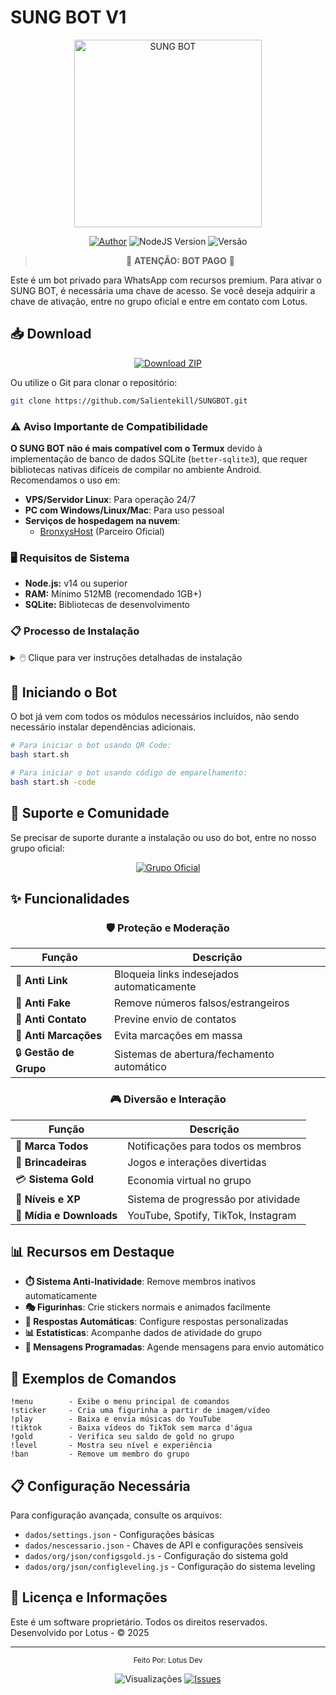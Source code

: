 # SUNG BOT V1

<div align="center">
  <img src="https://i.ibb.co/Fq0ThVbF/IMG-20250505-WA1002.jpg" alt="SUNG BOT" width="300" />

  <p align="center">
    <a href="https://github.com/Salientekill/SUNGBOT.git"><img title="Author" src="https://img.shields.io/badge/Author-LotusDev-red.svg?style=for-the-badge&logo=github" /></a>
    <img src="https://img.shields.io/badge/NodeJS-18.0+-green.svg?style=for-the-badge&logo=nodejs" alt="NodeJS Version" />
    <img src="https://img.shields.io/badge/Versão-1.0.0-blue.svg?style=for-the-badge" alt="Versão" />
  </p>

  > 🚨 **ATENÇÃO: BOT PAGO** 🚨
</div>

Este é um bot privado para WhatsApp com recursos premium. Para ativar o SUNG BOT, é necessária uma chave de acesso. Se você deseja adquirir a chave de ativação, entre no grupo oficial e entre em contato com Lotus.

## 📥 Download

<div align="center">
  <a href="https://github.com/Salientekill/SUNGBOT/archive/refs/heads/main.zip">
    <img src="https://img.shields.io/badge/Download-ZIP-brightgreen?style=for-the-badge" alt="Download ZIP"/>
  </a>
</div>

Ou utilize o Git para clonar o repositório:

```bash
git clone https://github.com/Salientekill/SUNGBOT.git
```

### ⚠️ Aviso Importante de Compatibilidade

**O SUNG BOT não é mais compatível com o Termux** devido à implementação de banco de dados SQLite (`better-sqlite3`), que requer bibliotecas nativas difíceis de compilar no ambiente Android. Recomendamos o uso em:

- **VPS/Servidor Linux**: Para operação 24/7
- **PC com Windows/Linux/Mac**: Para uso pessoal
- **Serviços de hospedagem na nuvem**:
  - [BronxysHost](https://dash.bronxyshost.com) (Parceiro Oficial)

### 🖥️ Requisitos de Sistema

- **Node.js:** v14 ou superior
- **RAM:** Mínimo 512MB (recomendado 1GB+)
- **SQLite:** Bibliotecas de desenvolvimento

### 📋 Processo de Instalação

<details>
<summary>🖱️ Clique para ver instruções detalhadas de instalação</summary>

#### Windows:
1. Instale o [Node.js](https://nodejs.org/)
2. Instale [Visual Studio Build Tools](https://visualstudio.microsoft.com/visual-cpp-build-tools/)
3. Execute no diretório do bot:
   ```bash
   # O bot já vem com os módulos incluídos, apenas execute:
   npm start
   ```

#### Linux (Ubuntu/Debian):
```bash
# Instalar dependências do sistema
sudo apt update
sudo apt install -y nodejs build-essential python3

# Iniciar o bot
cd SUNGBOT
npm start
```

#### Hospedagem BronxysHost (Recomendado):
1. Crie uma conta em [dash.bronxyshost.com](https://dash.bronxyshost.com)
2. Escolha o plano de hospedagem compatível com bots
3. Faça upload dos arquivos do bot
4. Inicie o serviço a partir do painel de controle
</details>

## 🚀 Iniciando o Bot

O bot já vem com todos os módulos necessários incluídos, não sendo necessário instalar dependências adicionais.

```bash
# Para iniciar o bot usando QR Code:
bash start.sh

# Para iniciar o bot usando código de emparelhamento:
bash start.sh -code
```

## 🤝 Suporte e Comunidade

Se precisar de suporte durante a instalação ou uso do bot, entre no nosso grupo oficial:

<div align="center">
<a href="https://chat.whatsapp.com/GTXYQ9ipObnKfHU1jMPLII">
<img src="https://img.shields.io/badge/Grupo%20Oficial-WhatsApp-25D366?style=for-the-badge&logo=whatsapp&logoColor=white" alt="Grupo Oficial" />
</a>
</div>

## ✨ Funcionalidades

<div align="center">

### 🛡️ Proteção e Moderação

| Função | Descrição |
|--------|-----------|
| 🔗 **Anti Link** | Bloqueia links indesejados automaticamente |
| 🚫 **Anti Fake** | Remove números falsos/estrangeiros |
| 👤 **Anti Contato** | Previne envio de contatos |
| 📛 **Anti Marcações** | Evita marcações em massa |
| 🔒 **Gestão de Grupo** | Sistemas de abertura/fechamento automático |

### 🎮 Diversão e Interação

| Função | Descrição |
|--------|-----------|
| 📌 **Marca Todos** | Notificações para todos os membros |
| 🎲 **Brincadeiras** | Jogos e interações divertidas |
| 💳 **Sistema Gold** | Economia virtual no grupo |
| 🎯 **Níveis e XP** | Sistema de progressão por atividade |
| 🎵 **Mídia e Downloads** | YouTube, Spotify, TikTok, Instagram |

</div>

## 📊 Recursos em Destaque

- **⏱️ Sistema Anti-Inatividade**: Remove membros inativos automaticamente
- **🎭 Figurinhas**: Crie stickers normais e animados facilmente
- **🤖 Respostas Automáticas**: Configure respostas personalizadas
- **📊 Estatísticas**: Acompanhe dados de atividade do grupo
- **🔄 Mensagens Programadas**: Agende mensagens para envio automático

## 🧩 Exemplos de Comandos

```
!menu        - Exibe o menu principal de comandos
!sticker     - Cria uma figurinha a partir de imagem/vídeo
!play        - Baixa e envia músicas do YouTube
!tiktok      - Baixa vídeos do TikTok sem marca d'água
!gold        - Verifica seu saldo de gold no grupo
!level       - Mostra seu nível e experiência
!ban         - Remove um membro do grupo
```



## 📋 Configuração Necessária

Para configuração avançada, consulte os arquivos:
- `dados/settings.json` - Configurações básicas
- `dados/nescessario.json` - Chaves de API e configurações sensíveis
- `dados/org/json/configsgold.js` - Configuração do sistema gold
- `dados/org/json/configleveling.js` - Configuração do sistema leveling

## 📜 Licença e Informações

Este é um software proprietário. Todos os direitos reservados.
Desenvolvido por Lotus - © 2025

---

<div align="center">
  <p>
    <sub>
      Feito Por: Lotus Dev </>
    </sub>
  </p>
  
  <p>
    <img src="https://visitor-badge.laobi.icu/badge?page_id=Salientekill.SUNGBOT" alt="Visualizações" />
    <a href="https://github.com/Salientekill/SUNGBOT/issues"><img src="https://img.shields.io/github/issues/Salientekill/SUNGBOT" alt="Issues"></a>
  </p>
</div>